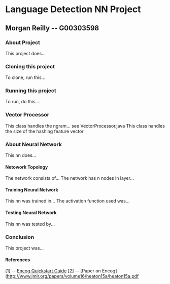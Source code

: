 # Language Detection NN Project
## Morgan Reilly -- G00303598

### About Project
This project does...

### Cloning this project
To clone, run this...

### Running this project
To run, do this....

### Vector Processor
This class handles the ngram... see VectorProcessor.java
This class handles the size of the hashing feature vector

### About Neural Network
This nn does...

#### Netowork Topology
The network consists of...
The network has n nodes in layer...

#### Training Neural Network
This nn was trained in...
The activation function used was...

#### Testing Neural Network
This nn was tested by...

### Conclusion
This project was...

#### References
[1] -- [Encog Quickstart Guide](https://s3.amazonaws.com/heatonresearch-books/free/encog-3_3-quickstart.pdf)
[2] -- [Paper on Encog](http://www.jmlr.org/papers/volume16/heaton15a/heaton15a.pdf
